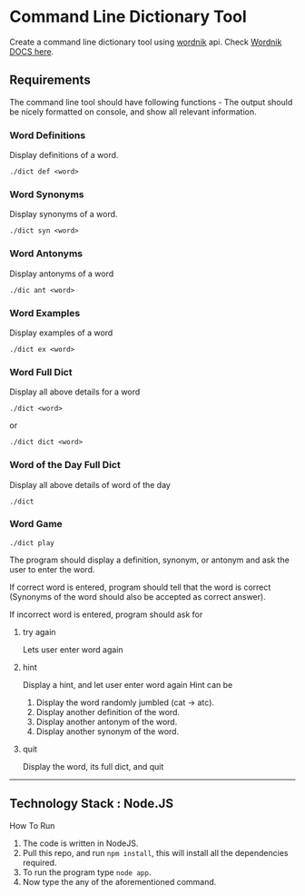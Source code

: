 # Command Line Dictionary Tool

Create a command line dictionary tool using [wordnik](http://wordnik.com) api.
Check [Wordnik DOCS here](http://developer.wordnik.com/docs).


## Requirements
The command line tool should have following functions -
The output should be nicely formatted on console, and show all relevant information.


### Word Definitions
Display definitions of a word.
```
./dict def <word>
```

### Word Synonyms
Display synonyms of a word.
```
./dict syn <word>
```

### Word Antonyms
Display antonyms of a word
```
./dic ant <word>
```

### Word Examples
Display examples of a word
```
./dict ex <word>
```

### Word Full Dict
Display all above details for a word
```
./dict <word>
```
or
``` 
./dict dict <word>
```

### Word of the Day Full Dict
Display all above details of word of the day
```
./dict
```

### Word Game
```
./dict play
```
The program should display a definition, synonym, or antonym and ask the user to enter the word.

If correct word is entered, program should tell that the word is correct 
(Synonyms of the word should also be accepted as correct answer).

If incorrect word is entered, program should ask for
1. try again

	Lets user enter word again
2. hint

	Display a hint, and let user enter word again
	Hint can be
	1. Display the word randomly jumbled (cat -> atc).
	2. Display another definition of the word.
	3. Display another antonym of the word.
	4. Display another synonym of the word.
3. quit

	Display the word, its full dict, and quit

-----------------------------------------------------------------------

## Technology Stack : Node.JS

How To Run
1) The code is written in NodeJS.
2) Pull this repo, and run `npm install`, this will install all the dependencies required.
3) To run the program type `node app`.
4) Now type the any of the aforementioned command.

